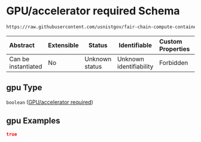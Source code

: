 # GPU/accelerator required Schema

```txt
https://raw.githubusercontent.com/usnistgov/fair-chain-compute-container/master/schema/manifest.schema.json#/properties/resourceRequirements/properties/gpu
```




| Abstract            | Extensible | Status         | Identifiable            | Custom Properties | Additional Properties | Access Restrictions | Defined In                                                            |
| :------------------ | ---------- | -------------- | ----------------------- | :---------------- | --------------------- | ------------------- | --------------------------------------------------------------------- |
| Can be instantiated | No         | Unknown status | Unknown identifiability | Forbidden         | Allowed               | none                | [manifest.schema.json\*](manifest.schema.json "open original schema") |

## gpu Type

`boolean` ([GPU/accelerator required](manifest-properties-computational-tool-resource-requirements-properties-gpuaccelerator-required.md))

## gpu Examples

```json
true
```
